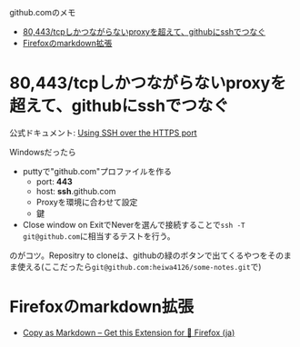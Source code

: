 github.comのメモ

- [80,443/tcpしかつながらないproxyを超えて、githubにsshでつなぐ](#80443tcp%E3%81%97%E3%81%8B%E3%81%A4%E3%81%AA%E3%81%8C%E3%82%89%E3%81%AA%E3%81%84proxy%E3%82%92%E8%B6%85%E3%81%88%E3%81%A6github%E3%81%ABssh%E3%81%A7%E3%81%A4%E3%81%AA%E3%81%90)
- [Firefoxのmarkdown拡張](#firefox%E3%81%AEmarkdown%E6%8B%A1%E5%BC%B5)

# 80,443/tcpしかつながらないproxyを超えて、githubにsshでつなぐ

公式ドキュメント: [Using SSH over the HTTPS port](https://help.github.com/articles/using-ssh-over-the-https-port/)

Windowsだったら
* puttyで"github.com"プロファイルを作る
  - port: **443**
  - host: **ssh**.github.com
  - Proxyを環境に合わせて設定
  - 鍵 
* Close window on ExitでNeverを選んで接続することで`ssh -T git@github.com`に相当するテストを行う。

のがコツ。Repositry to cloneは、githubの緑のボタンで出てくるやつをそのまま使える(ここだったら`git@github.com:heiwa4126/some-notes.git`で)

# Firefoxのmarkdown拡張

- [Copy as Markdown – Get this Extension for 🦊 Firefox (ja)](https://addons.mozilla.org/ja/firefox/addon/copy-as-markdown/)

